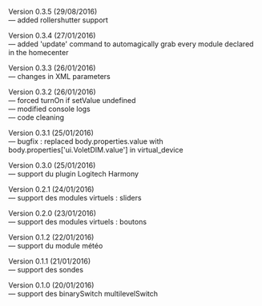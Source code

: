 Version 0.3.5 (29/08/2016) <br />
— added rollershutter support

Version 0.3.4 (27/01/2016) <br />
— added 'update' command to automagically grab every module declared in the homecenter

Version 0.3.3 (26/01/2016) <br />
— changes in XML parameters

Version 0.3.2 (26/01/2016) <br />
— forced turnOn if setValue undefined<br />
— modified console logs<br />
— code cleaning <br />

Version 0.3.1 (25/01/2016) <br />
— bugfix : replaced body.properties.value with body.properties['ui.VoletDIM.value'] in virtual_device<br />

Version 0.3.0 (25/01/2016) <br />
— support du plugin Logitech Harmony<br />

Version 0.2.1 (24/01/2016) <br />
— support des modules virtuels : sliders<br />

Version 0.2.0 (23/01/2016) <br />
— support des modules virtuels : boutons<br />

Version 0.1.2 (22/01/2016) <br />
— support du module météo<br />

Version 0.1.1 (21/01/2016) <br />
— support des sondes<br />

Version 0.1.0 (20/01/2016) <br />
— support des binarySwitch multilevelSwitch<br />
